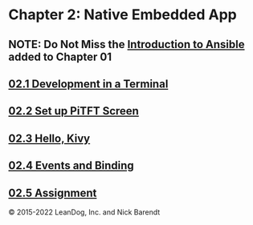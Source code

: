 # Chapter 2: Native Embedded App

## **NOTE:** Do Not Miss the [Introduction to Ansible](01.9_Ansible_Introduction/README.md) added to Chapter 01

## [02.1 Development in a Terminal](02.1_Development_in_a_Terminal/README.md)

## [02.2 Set up PiTFT Screen](02.2_Set_up_PiTFT_Screen/README.md)

## [02.3 Hello, Kivy](02.3_Hello_Kivy/README.md)

## [02.4 Events and Binding](02.4_Events_and_Binding/README.md)

## [02.5 Assignment](02.5_Assignment/README.md)

&copy; 2015-2022 LeanDog, Inc. and Nick Barendt
